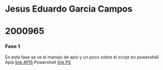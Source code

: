 # Jesus Eduardo Garcia Campos
# 2000965

### Fase 1
En esta fase se ve el manejo de apis y un poco sobre el script en powershell
Apis [link APIS](https://github.com/Chuyinnnnnnnnnnnn/LABORATORIOPIA/tree/master/APIS)
Powershell [link PS](https://github.com/Chuyinnnnnnnnnnnn/LABORATORIOPIA/tree/master/scriptspowershell)
